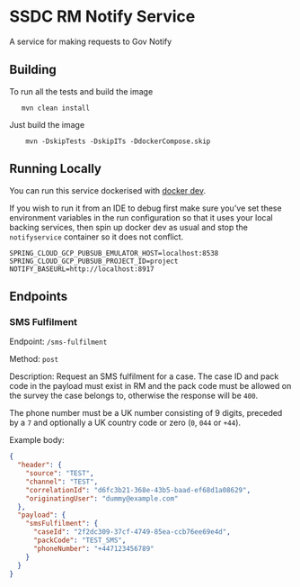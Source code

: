 # SSDC RM Notify Service
A service for making requests to Gov Notify

## Building
To run all the tests and build the image
```  
   mvn clean install
```

Just build the image
```
    mvn -DskipTests -DskipITs -DdockerCompose.skip
```

## Running Locally

You can run this service dockerised with [docker dev](https://github.com/ONSdigital/ssdc-rm-docker-dev). 

If you wish to run it from an IDE to debug first make sure you've set these environment variables in the run configuration so that it uses your local backing services, then spin up docker dev as usual and stop the `notifyservice` container so it does not conflict. 

```shell
SPRING_CLOUD_GCP_PUBSUB_EMULATOR_HOST=localhost:8538
SPRING_CLOUD_GCP_PUBSUB_PROJECT_ID=project
NOTIFY_BASEURL=http://localhost:8917
```

## Endpoints
### SMS Fulfilment
Endpoint: `/sms-fulfilment`

Method: `post`

Description: Request an SMS fulfilment for a case. The case ID and pack code in the payload must exist in RM and the pack code must be allowed on the survey the case belongs to, otherwise the response will be `400`. 

The phone number must be a UK number consisting of 9 digits, preceded by a `7` and optionally a UK country code or zero (`0`, `044` or `+44`). 

Example body:
```json
{
  "header": {
    "source": "TEST",
    "channel": "TEST",
    "correlationId": "d6fc3b21-368e-43b5-baad-ef68d1a08629",
    "originatingUser": "dummy@example.com"
  },
  "payload": {
    "smsFulfilment": {
      "caseId": "2f2dc309-37cf-4749-85ea-ccb76ee69e4d",
      "packCode": "TEST_SMS",
      "phoneNumber": "+447123456789"
    }
  }
}
```
